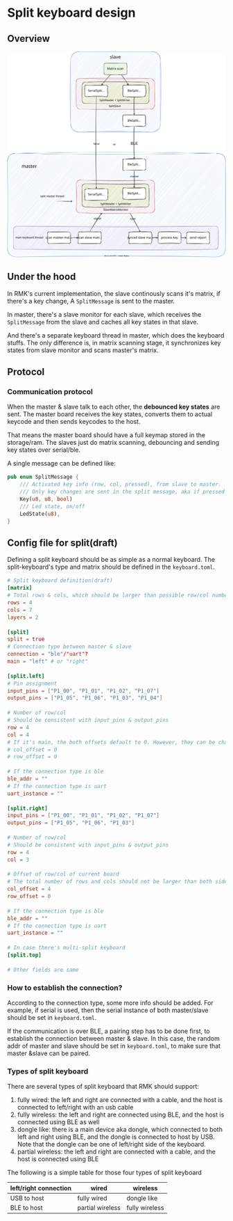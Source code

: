 # Split keyboard design

## Overview

![split_keyboard_design](images/split_keyboard.svg)

## Under the hood

In RMK's current implementation, the slave continously scans it's matrix, if there's a key change, A `SplitMessage` is sent to the master.

In master, there's a slave monitor for each slave, which receives the `SplitMessage` from the slave and caches all key states in that slave. 

And there's a separate keyboard thread in master, which does the keyboard stuffs. The only difference is, in matrix scanning stage, it synchronizes key states from slave monitor and scans master's matrix.

## Protocol

### Communication protocol

When the master & slave talk to each other, the **debounced key states** are sent. The master board receives the key states, converts them to actual keycode and then sends keycodes to the host.

That means the master board should have a full keymap stored in the storage/ram. The slaves just do matrix scanning, debouncing and sending key states over serial/ble.

A single message can be defined like:

```rust
pub enum SplitMessage {
    /// Activated key info (row, col, pressed), from slave to master.
    /// Only key changes are sent in the split message, aka if pressed = true, the actual event is this key state changes from released -> pressed and vice versa.
    Key(u8, u8, bool)
    /// Led state, on/off
    LedState(u8),
}
```


## Config file for split(draft)

Defining a split keyboard should be as simple as a normal keyboard. The split-keyboard's type and matrix should be defined in the `keyboard.toml`.

```toml
# Split keyboard definition(draft)
[matrix]
# Total rows & cols, which should be larger than possible row/col number of all splits
rows = 4
cols = 7
layers = 2

[split]
split = true
# Connection type between master & slave
connection = "ble"/"uart"?
main = "left" # or "right"

[split.left]
# Pin assignment
input_pins = ["P1_00", "P1_01", "P1_02", "P1_07"]
output_pins = ["P1_05", "P1_06", "P1_03", "P1_04"]

# Number of row/col
# Should be consistent with input_pins & output_pins
row = 4
col = 4
# If it's main, the both offsets default to 0. However, they can be changed
# col_offset = 0
# row_offset = 0

# If the connection type is ble
ble_addr = ""
# If the connection type is uart
uart_instance = ""

[split.right]
input_pins = ["P1_00", "P1_01", "P1_02", "P1_07"]
output_pins = ["P1_05", "P1_06", "P1_03"]

# Number of row/col
# Should be consistent with input_pins & output_pins
row = 4
col = 3

# Offset of row/col of current board
# The total number of rows and cols should not be larger than both sides' row num + row offset
col_offset = 4
row_offset = 0

# If the connection type is ble
ble_addr = ""
# If the connection type is uart
uart_instance = ""

# In case there's multi-split keyboard
[split.top]

# Other fields are same

```

### How to establish the connection?

According to the connection type, some more info should be added. For example, if serial is used, then the serial instance of both master/slave should be set in `keyboard.toml`.

If the communication is over BLE, a pairing step has to be done first, to establish the connection between master & slave. In this case, the random addr of master and slave should be set in `keyboard.toml`, to make sure that master &slave can be paired.

### Types of split keyboard

There are several types of split keyboard that RMK should support:

1. fully wired: the left and right are connected with a cable, and the host is connected to left/right with an usb cable
2. fully wireless: the left and right are connected using BLE, and the host is connected using BLE as well
3. dongle like: there is a main device aka dongle, which connected to both left and right using BLE, and the dongle is connected to host by USB. Note that the dongle can be one of left/right side of the keyboard.
4. partial wireless: the left and right are connected with a cable, and the host is connected using BLE

The following is a simple table for those four types of split keyboard

| left/right connection | wired            | wireless       |
| --------------------- | ---------------- | -------------- |
| USB to host           | fully wired      | dongle like    |
| BLE to host           | partial wireless | fully wireless |